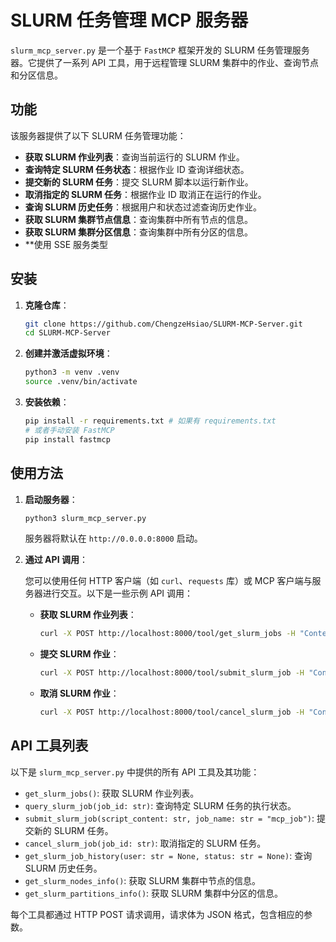 # SLURM 任务管理 MCP 服务器

`slurm_mcp_server.py` 是一个基于 `FastMCP` 框架开发的 SLURM 任务管理服务器。它提供了一系列 API 工具，用于远程管理 SLURM 集群中的作业、查询节点和分区信息。

## 功能

该服务器提供了以下 SLURM 任务管理功能：

- **获取 SLURM 作业列表**：查询当前运行的 SLURM 作业。
- **查询特定 SLURM 任务状态**：根据作业 ID 查询详细状态。
- **提交新的 SLURM 任务**：提交 SLURM 脚本以运行新作业。
- **取消指定的 SLURM 任务**：根据作业 ID 取消正在运行的作业。
- **查询 SLURM 历史任务**：根据用户和状态过滤查询历史作业。
- **获取 SLURM 集群节点信息**：查询集群中所有节点的信息。
- **获取 SLURM 集群分区信息**：查询集群中所有分区的信息。
- **使用 SSE 服务类型

## 安装

1. **克隆仓库**：

   ```bash
   git clone https://github.com/ChengzeHsiao/SLURM-MCP-Server.git
   cd SLURM-MCP-Server
   ```

2. **创建并激活虚拟环境**：

   ```bash
   python3 -m venv .venv
   source .venv/bin/activate
   ```

3. **安装依赖**：

   ```bash
   pip install -r requirements.txt # 如果有 requirements.txt
   # 或者手动安装 FastMCP
   pip install fastmcp
   ```

## 使用方法

1. **启动服务器**：

   ```bash
   python3 slurm_mcp_server.py
   ```

   服务器将默认在 `http://0.0.0.0:8000` 启动。

2. **通过 API 调用**：

   您可以使用任何 HTTP 客户端（如 `curl`、`requests` 库）或 MCP 客户端与服务器进行交互。以下是一些示例 API 调用：

   - **获取 SLURM 作业列表**：

     ```bash
     curl -X POST http://localhost:8000/tool/get_slurm_jobs -H "Content-Type: application/json" -d '{}'
     ```

   - **提交 SLURM 作业**：

     ```bash
     curl -X POST http://localhost:8000/tool/submit_slurm_job -H "Content-Type: application/json" -d '{"script_content": "#!/bin/bash\n#SBATCH --job-name=my_test_job\n#SBATCH --time=00:01:00\n#SBATCH --nodes=1\n\necho \"Hello from SLURM!\""}'
     ```

   - **取消 SLURM 作业**：

     ```bash
     curl -X POST http://localhost:8000/tool/cancel_slurm_job -H "Content-Type: application/json" -d '{"job_id": "<your-job-id>"}'
     ```

## API 工具列表

以下是 `slurm_mcp_server.py` 中提供的所有 API 工具及其功能：

- `get_slurm_jobs()`: 获取 SLURM 作业列表。
- `query_slurm_job(job_id: str)`: 查询特定 SLURM 任务的执行状态。
- `submit_slurm_job(script_content: str, job_name: str = "mcp_job")`: 提交新的 SLURM 任务。
- `cancel_slurm_job(job_id: str)`: 取消指定的 SLURM 任务。
- `get_slurm_job_history(user: str = None, status: str = None)`: 查询 SLURM 历史任务。
- `get_slurm_nodes_info()`: 获取 SLURM 集群中节点的信息。
- `get_slurm_partitions_info()`: 获取 SLURM 集群中分区的信息。

每个工具都通过 HTTP POST 请求调用，请求体为 JSON 格式，包含相应的参数。
